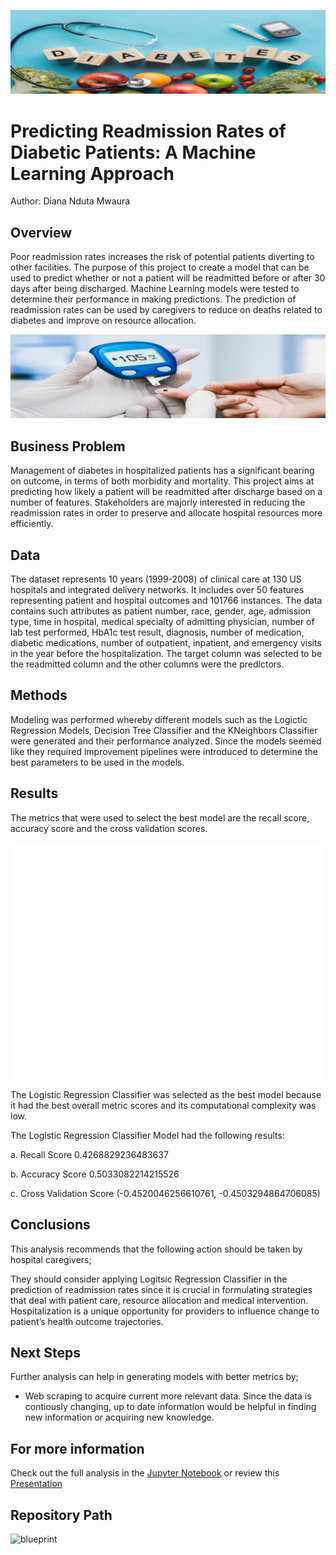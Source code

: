 
![blueprint](Images/diabetes-management_3_1500x400.jpg)


#  Predicting Readmission Rates of Diabetic Patients: A Machine Learning Approach
Author: Diana Nduta Mwaura

## Overview

Poor readmission rates increases the risk of potential patients diverting to other facilities. The purpose of this project to create a model that can be used to predict whether or not a patient will be readmitted before or after 30 days after being discharged. Machine Learning models were tested to determine their performance in making predictions. The prediction of readmission rates can be used by caregivers to reduce on deaths related to diabetes and improve on resource allocation.  

![blueprint](Images/1000-8_1500x400.png)

## Business Problem

Management of diabetes in hospitalized patients has a significant bearing on outcome, in terms of both morbidity and mortality. This project aims at predicting how likely a patient will be readmitted after discharge based on a number of features. Stakeholders are majorly interested in reducing the readmission rates in order to preserve and allocate hospital resources more efficiently.

## Data

The dataset represents 10 years (1999-2008) of clinical care at 130 US hospitals and integrated delivery networks. It includes over 50 features representing patient and hospital outcomes and 101766 instances. The data contains such attributes as patient number, race, gender, age, admission type, time in hospital, medical specialty of admitting physician, number of lab test performed, HbA1c test result, diagnosis, number of medication, diabetic medications, number of outpatient, inpatient, and emergency visits in the year before the hospitalization. The target column was selected to be the readmitted column and the other columns were the predictors.

## Methods

Modeling was performed whereby different models such as the Logictic Regression Models, Decision Tree Classifier and the KNeighbors Classifier were generated and their performance analyzed. Since the models seemed like they required improvement pipelines were introduced to determine the best parameters to be used in the models. 

## Results

The metrics that were used to select the best model are the recall score, accuracy score and the cross validation scores.

![blueprint](Images/general_performance.png)

The Logistic Regression Classifier was selected as the best model because it had the best overall metric scores and its computational complexity was low.

The Logistic Regression Classifier Model had the following results:

a. Recall Score            0.4268829236483637

b. Accuracy Score          0.5033082214215526

c. Cross Validation Score   (-0.4520046256610761, -0.4503294864706085)

## Conclusions

This analysis recommends that the following action should be taken by hospital caregivers;

They should consider applying Logitsic Regression Classifier in the prediction of readmission rates since it is crucial in formulating strategies that deal with patient care, resource allocation and medical intervention. Hospitalization is a unique opportunity for providers to influence change to patient’s health outcome trajectories.

## Next Steps

Further analysis can help in generating models with better metrics by;

- Web scraping to acquire current more relevant data. Since the data is contiously changing, up to date information would be helpful in finding new information or acquiring new knowledge.
        

## For more information

Check out the full analysis in the [Jupyter Notebook](https://github.com/DianaNduta/Microsoft-Movie-Analysis/blob/master/Microsoft%20Movie%20Genre%20Analysis.ipynb) or review this [Presentation](https://github.com/DianaNduta/Microsoft-Movie-Analysis/blob/master/Presentation.pdf)
## Repository Path

![blueprint](images/Repositorypath.PNG)











